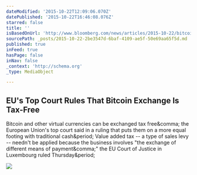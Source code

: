 ```yaml
---
dateModified: '2015-10-22T12:09:06.070Z'
datePublished: '2015-10-22T16:46:08.076Z'
starred: false
title: ''
isBasedOnUrl: 'http://www.bloomberg.com/news/articles/2015-10-22/bitcoin-virtual-currency-exchange-is-tax-free-eu-court-says-ig21wzcd'
sourcePath: _posts/2015-10-22-2be3547d-6baf-4109-ae5f-50e69aa65f5d.md
published: true
inFeed: true
hasPage: false
inNav: false
_context: 'http://schema.org'
_type: MediaObject

---
```

<article style=""><h1>EU's Top Court Rules That Bitcoin Exchange Is Tax-Free</h1><p>Bitcoin and other virtual currencies can be exchanged tax free&amp;comma; the European Union's top court said in a ruling that puts them on a more equal footing with traditional cash&amp;period; Value added tax -- a type of sales levy -- needn't be applied because the business involves "the exchange of different means of payment&amp;comma;" the EU Court of Justice in Luxembourg ruled Thursday&amp;period;</p><img src="http://assets.bwbx.io/images/iHJOo8eUsL10/v1/-1x-1.jpg" /></article>